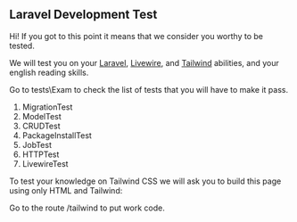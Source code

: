## Laravel Development Test

Hi! If you got to this point it means that we consider you worthy to be tested. 

We will test you on your [Laravel](https://laravel.com), [Livewire](https://laravel-livewire.com), and [Tailwind](https://tailwindcss.com) abilities, and your english reading skills.

Go to tests\Exam to check the list of tests that you will have to make it pass.

1. MigrationTest
2. ModelTest
3. CRUDTest
4. PackageInstallTest
5. JobTest
6. HTTPTest
7. LivewireTest

To test your knowledge on Tailwind CSS we will ask you to build this page using only HTML and Tailwind:

Go to the route /tailwind to put work code.
